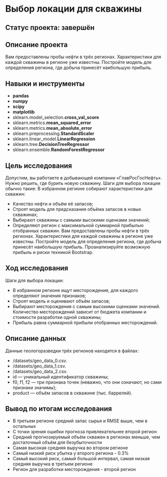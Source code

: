 # Выбор локации для скважины

## Статус проекта: завершён

## Описание проекта

Вам предоставлены пробы нефти в трёх регионах. Характеристики для каждой скважины в регионе уже известны. Постройте модель для определения региона, где добыча принесёт наибольшую прибыль.

## Навыки и инструменты

- **pandas**
- **numpy**
- **scipy**
- **matplotlib**
- sklearn.model_selection.**cross_val_score**
- sklearn.metrics.**mean_squared_error**
- sklearn.metrics.**mean_absolute_error**
- sklearn.preprocessing.**StandardScaler**
- sklearn.linear_model.**LinearRegression**
- sklearn.tree.**DecisionTreeRegressor**
- sklearn.ensemble.**RandomForestRegressor**

## Цель исследования

Допустим, вы работаете в добывающей компании «ГлавРосГосНефть». Нужно решить, где бурить новую скважину.
Шаги для выбора локации обычно такие:
В избранном регионе собирают характеристики для скважин: 
- Качество нефти и объём её запасов;
- Строят модель для предсказания объёма запасов в новых скважинах;
- Выбирают скважины с самыми высокими оценками значений;
- Определяют регион с максимальной суммарной прибылью отобранных скважин.
Вам предоставлены пробы нефти в трёх регионах. Характеристики для каждой скважины в регионе уже известны. Постройте модель для определения региона, где добыча принесёт наибольшую прибыль. Проанализируйте возможную прибыль и риски техникой Bootstrap.

## Ход исследования

Шаги для выбора локации:

- В избранном регионе ищут месторождения, для каждого определяют значения признаков;
- Строят модель и оценивают объём запасов;
- Выбирают месторождения с самым высокими оценками значений. Количество месторождений зависит от бюджета компании и стоимости разработки одной скважины;
- Прибыль равна суммарной прибыли отобранных месторождений.

## Описание данных

Данные геологоразведки трёх регионов находятся в файлах:
- /datasets/geo_data_0.csv. 
- /datasets/geo_data_1.csv. 
- /datasets/geo_data_2.csv. 
- id — уникальный идентификатор скважины;
- f0, f1, f2 — три признака точек (неважно, что они означают, но сами признаки значимы);
- product — объём запасов в скважине (тыс. баррелей).

## Вывод по итогам исследования

- В третьем регионе средний запас сырья и RMSE выше, чем в остальных
- С точки зрения ошибки прогноза привлекательнее второй регион
- Средний прогнозируемый объём скважен в регионах меньше, чем достаточный объём для безубыточности
- Самая высокая средняя выручка во втором регионе
- Самый низкий риск убытка у второго региона - 0.3%
- Самый высокий риск, самый большой интервал, самая низкая средняя выручка в третьем регионе
- Регион для разработки месторождения - второй регион
